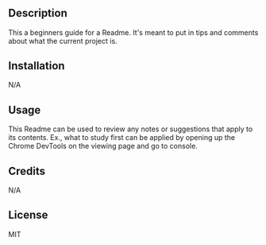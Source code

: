 # <My Prework Readme>

## Description
   This a beginners guide for a Readme. It's meant to put in tips and comments about what the current project is.



## Installation
N/A

## Usage

This Readme can be used to review any notes or suggestions that apply to its contents. Ex., what to study first can be applied by opening up the Chrome DevTools on the viewing page and go to console.

## Credits

N/A

## License

MIT  

